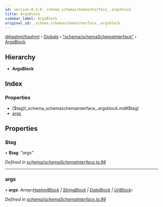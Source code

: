 ```yaml
---
id: version-0.3.0-_schema_schemaschemainterface_.argsblock
title: ArgsBlock
sidebar_label: ArgsBlock
original_id: _schema_schemaschemainterface_.argsblock
---
```


[@hashml/hashml](../index.md) › [Globals](../globals.md) › ["schema/schemaSchemaInterface"](../modules/_schema_schemaschemainterface_.md) › [ArgsBlock](_schema_schemaschemainterface_.argsblock.md)

## Hierarchy

* **ArgsBlock**

## Index

### Properties

* [$tag](_schema_schemaschemainterface_.argsblock.md#$tag)
* [args](_schema_schemaschemainterface_.argsblock.md#args)

## Properties

###  $tag

• **$tag**: *"args"*

*Defined in [schema/schemaSchemaInterface.ts:98](https://github.com/hashml/hashml/blob/6983021/src/schema/schemaSchemaInterface.ts#L98)*

___

###  args

• **args**: *Array‹[HashmlBlock](_schema_schemaschemainterface_.hashmlblock.md) | [StringBlock](_schema_schemaschemainterface_.stringblock.md) | [DateBlock](_schema_schemaschemainterface_.dateblock.md) | [UrlBlock](_schema_schemaschemainterface_.urlblock.md)›*

*Defined in [schema/schemaSchemaInterface.ts:99](https://github.com/hashml/hashml/blob/6983021/src/schema/schemaSchemaInterface.ts#L99)*
